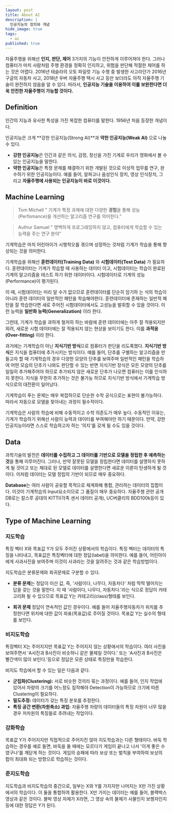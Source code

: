 ```yaml
---
layout: post
title: About AI
description: |
  인공지능의 정의와 개념
hide_image: true
tags:
  - ai
published: true
---
```

자율주행을 위해선 **인지, 판단, 제어** 3가지의 기능이 안전하게 이루어져야 한다. 그러나 컴퓨터가 마치 사람처럼 주행 환경을 정확히 인지하고, 위험을 판단해 적절한 제어를 하는 것은 어렵다. 
 2016년 테슬라의 오토 파일럿 기능 수행 중 발생한 사고라던가 2016년 구글의 자동차 사고, 2018년 우버 자율주행 택시 사고 등만 보더라도 아직 자율주행 기술이 완전하지 않음을 알 수 있다. 
따라서, **인공지능 기술을 이용하여 이를 보완한다면 더욱 안전한 자율주행이 가능할 것이다.**

## Definition
인간의 지능과 유사한 특성을 가진 복잡한 컴퓨터를 말한다. 1956년 처음 등장한 개념이다.

인공지능은 크게 **강한 인공지능(Strong AI)**과 **약한 인공지능(Weak AI)** 으로 나눌 수 있다. 
- **강한 인공지능**은 인간과 같은 의식, 감정, 정신을 가진 기계로 우리가 영화에서 볼 수 있는 인공지능을 말한다. 
- **약한 인공지능**은 특정 문제를 해결하기 위한 개발된 것으로 이성적 업무를 연구, 완수하기 위한 인공지능이다. 예를 들어, 알파고나 음성인식 장치, 영상 인식장치, 그리고 **자율주행에 사용되는 인공지능이 바로 이것이다.** 

## Machine Learning
> Tom Michell
" 기계가 특정 과제에 대한 다양한 **경험**을 통해 성능(Perfomance)을 개선하는 알고리즘 연구를 의미한다." 

> Authur Samuel 
" 명백하게 프로그래밍하지 않고, 컴퓨터에게 학습할 수 있는 능력을 주는 연구 분야"

기계학습은 마치 어린아이가 시행착오를 겪으며 성장하는 것처럼 기계가 학습을 통해 향상되는 것을 의미한다.  

기계학습을 위해선 **훈련데이터(Training Data)** 와 **시험데이터(Test Data)** 가 필요하다. 훈련데이터는 기계가 학습할 때 사용하는 데이터 이고, 시험데이터는 학습이 완료된 기계의 알고리즘을 테스트 하기 위한 데이터이다. 시험데이터로 기계의 성능(Performance)이 평가된다.

이 때, 시험데이터는 미리 알 수가 없으므로 훈련데이터를 단순히 암기하
는 식의 학습이 아니라 훈련 데이터의 일반적인 패턴을 학습해야한다. 훈련데이터에 존재하는 일반적 패턴을 잘 학습한다면 새로 주어진 시험데이터에서도 고성능을 발휘할 수 있을 것이다. 이런 능력을 **일반화 능력(Generalization)** 이라 한다. 

그런데, 기계가 학습을 과하게 철저히 하는 바람에 훈련 데이터에는 아주 잘 적용되지만 외려, 새로운 시험 데이터에는 잘 적용되지 않는 현상을 보이기도 한다. 이를 **과적응(Over-fitting)** 이라 한다. 

과거에는 기계학습이 아닌 **지식기반 방식**으로 컴퓨터가 판단을 리도록했다. **지식기반 방식**은 지식을 컴퓨터에 추가시키는 방식이다. 예를 들어, 단추를 구별하는 알고리즘을 만들고자 할 때 기계학습의 경우 다양한 모양의 단추를 보여주며 일반적인 패턴을 학습하여 어떤 모습의 단추가 나와도 판단할 수 있는 반면 지식기반 장식은 모든 모양의 단추를 일일히 추가해주어야 하므로 추가되지 않은 새로운 단추가 나오면 컴퓨터는 이를 인식하지 못한다. 지식을 무한히 추가하는 것은 불가능 하므로 지식기반 방식에서 기계학습 방식으로의 대전환이 일어났다. 

기계학습이 푸는 문제는 매우 복잡하므로 단순한 수학 공식으로는 표현이 불가능하다. 따라서 자동으로 모델을 찾아내는 과정이 필수적이다.

기계학습은 사람의 학습에 비해 수동적이고 수학 의존도가 매우 높다. 수동적인 이유는, 기계가 학습하기 위해선 사람이 능력과 데이터를 부여해야만 하기 때문이다. 만약, 강한 인공지능이라면 스스로 학습하고자 하는 '의지'를 갖게 될 수도 있을 것이다. 

## Data
과학기술의 발전은 **데이터를 수집하고 그 데이터를 기반으로 모델을 정립한 후 예측하는 것**을 통해 이루어진다. 그러나, 만약 잘못된 모델을 정립한다면 데이터를 설명하지 못하게 될 것이고 또는 제대로 된 모델로 데이터를 설명한다면 새로운 이론이 탄생하게 될 것이다. 이처럼 데이터는 모델 정립의 기반이 되므로 매우 중요하다. 

**Database**는 여러 사람이 공유할 목적으로 체계화해 통합, 관리하는 데이터의 집합이다. 이것이 기계학습의 Input요소이므로 그 품질이 매우 중요하다. 자율주행 관련 공개 DB로는 칼스루 공대의 KITTI(각족 센서 데이터 공개), UC버클리의 BDD100k등이 있다.

## Type of Machine Learning

### 지도학습
특징 벡터 X와 목표값 Y가 모두 주어진 상황에서의 학습이다.
특징 벡터는 데이터의 특징을 나타내고, 목표값은 특징벡터에 대한 정답(label)을 의미한다. 예를 들어, 어린아이에게 사과사진을 보여주며 이것이 사과라는 것을 알려주는 것과 같은 학습방법이다.

지도학습은 분류문제와 회귀문제로 구분할 수 있다.
- **분류 문제**는 정답이 이산 값, 즉, '사람이다, 나무다, 자동차다' 처럼 딱딱 떨어지는 답을 갖는 것을 말한다. 이 때 '사람이다, 나무다, 자동차다.'라는 식으로 정답이 카테고리화 될 수 있으므로 목표값 Y는 카테고리(class)형태를 보인다.

- **회귀 문제** 정답이 연속적인 값인 경우이다. 예를 들어 자율주행자동차가 위치를 추정한다면 위치에 대한 값이 좌표(목표값)로 주어질 것이다. 목표값 Y는 실수의 형태를 보인다.

### 비지도학습
특징벡터 X는 주어지지만 목표값 Y는 주어지지 않는 상황에서의 학습이다. 여러 사진을 보여주면서 'A사진과 B사진이 비슷하니 같은 물체일 것이다.' 또는 'A사진과 B사진은 빨간색이 많이 보인다.'등으로 정답은 모른 상태로 특징만을 학습한다.

비지도 학습에서 할 수 있는 일은 다음과 같다.
- **군집화(Clustering):** 서로 비슷한 것끼리 묶는 과정이다. 예를 들어, 인지 작업에 있어서 차량의 크기를 어느정도 짐작해야 Detection이 가능하므로 크기에 따른 Clustering이 필요하다.
- **밀도추정:** 데이터가 갖는 특징 분포를 추정한다.
- **특징 공간 변환(차원축소) 과업:** 자율주행 차량의 데이터들의 특징 차원이 너무 많을 경우 저차원의 특징들로 추려내는 작업이다.

### 강화학습
목표값 Y가 주어지지만 직접적으로 주어지진 않아 지도학습과는 다른 형태이다. 바둑 학습하는 경우를 예로 들면, 바둑을 둘 때에는 모르다가 게임이 끝나고 나서 '이게 좋은 수 였구나'를 깨닫게 하는 것이다. 게임의 승패에 따라 보상 또는 벌칙을 부여하여 보상의 합이 최대화 되는 방향으로 학습하는 것이다. 

### 준지도학습
지도학습과 비지도학습의 중간으로, 일부는 X와 Y를 가지지만 나머지는 X만 가진 상황에서의 학습이다. 이 둘을 통합하여 활용한다. X만 가지는 데이터는 예를 들어, 블랙박스 영상과 같은 것이다. 블박 영상 자체가 X라면, 그 영상 속의 물체가 사물인지 보행자인지 등에 대한 정답은 Y가 된다. 